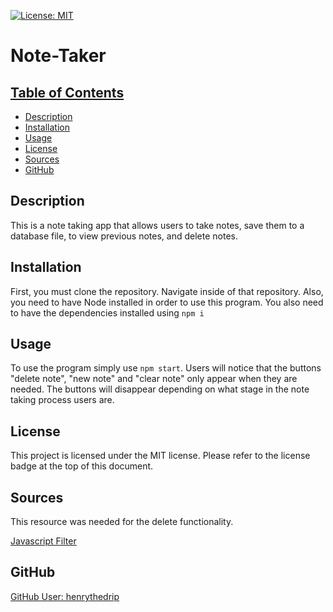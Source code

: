 [![License: MIT](https://img.shields.io/badge/License-MIT-yellow.svg)](https://opensource.org/licenses/MIT)

# Note-Taker

## [Table of Contents](#table-of-contents)
  - [Description](#description)
  - [Installation](#installation)
  - [Usage](#usage)
  - [License](#license)
  - [Sources](#sources)
  - [GitHub](#github)

## Description

This is a note taking app that allows users to take notes, save them to a database file, to view previous notes, and delete notes.

## Installation

First, you must clone the repository. Navigate inside of that repository. Also, you need to have Node installed in order to use this program. You also need to have the dependencies installed using `npm i`

## Usage

To use the program simply use `npm start`. Users will notice that the buttons "delete note", "new note" and "clear note" only appear when they are needed. The buttons will disappear depending on what stage in the note taking process users are.

## License

This project is licensed under the MIT license.
Please refer to the license badge at the top of this document.

## Sources

This resource was needed for the delete functionality.

[Javascript Filter](https://stackoverflow.com/questions/15287865/remove-array-element-based-on-object-property)


## GitHub

[GitHub User: henrythedrip](https://github.com/henrythedrip/)